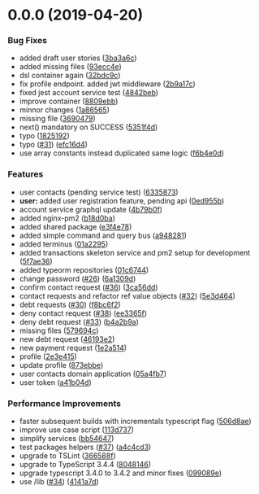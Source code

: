 # 0.0.0 (2019-04-20)


### Bug Fixes

* added draft user stories ([3ba3a6c](https://github.com/ticdenis/oumi/commit/3ba3a6c))
* added missing files ([93ecc4e](https://github.com/ticdenis/oumi/commit/93ecc4e))
* dsl container again ([32bdc9c](https://github.com/ticdenis/oumi/commit/32bdc9c))
* fix profile endpoint. added jwt middleware ([2b9a17c](https://github.com/ticdenis/oumi/commit/2b9a17c))
* fixed jest account service test ([4842beb](https://github.com/ticdenis/oumi/commit/4842beb))
* improve container ([8809ebb](https://github.com/ticdenis/oumi/commit/8809ebb))
* minnor changes ([1a86565](https://github.com/ticdenis/oumi/commit/1a86565))
* missing file ([3690479](https://github.com/ticdenis/oumi/commit/3690479))
* next() mandatory on SUCCESS ([5351f4d](https://github.com/ticdenis/oumi/commit/5351f4d))
* typo ([1825192](https://github.com/ticdenis/oumi/commit/1825192))
* typo ([#31](https://github.com/ticdenis/oumi/issues/31)) ([efc16d4](https://github.com/ticdenis/oumi/commit/efc16d4))
* use array constants instead duplicated same logic ([f6b4e0d](https://github.com/ticdenis/oumi/commit/f6b4e0d))


### Features

* user contacts (pending service test) ([6335873](https://github.com/ticdenis/oumi/commit/6335873))
* **user:** added user registration feature, pending api ([0ed955b](https://github.com/ticdenis/oumi/commit/0ed955b))
* account service graphql update ([4b79b0f](https://github.com/ticdenis/oumi/commit/4b79b0f))
* added nginx-pm2 ([b18d0ba](https://github.com/ticdenis/oumi/commit/b18d0ba))
* added shared package ([e3f4e78](https://github.com/ticdenis/oumi/commit/e3f4e78))
* added simple command and query bus ([a948281](https://github.com/ticdenis/oumi/commit/a948281))
* added terminus ([01a2295](https://github.com/ticdenis/oumi/commit/01a2295))
* added transactions skeleton service and pm2 setup for development ([5f7ae36](https://github.com/ticdenis/oumi/commit/5f7ae36))
* added typeorm repositories ([01c6744](https://github.com/ticdenis/oumi/commit/01c6744))
* change password ([#26](https://github.com/ticdenis/oumi/issues/26)) ([6a1309d](https://github.com/ticdenis/oumi/commit/6a1309d))
* confirm contact request ([#36](https://github.com/ticdenis/oumi/issues/36)) ([3ca56dd](https://github.com/ticdenis/oumi/commit/3ca56dd))
* contact requests and refactor ref value objects ([#32](https://github.com/ticdenis/oumi/issues/32)) ([5e3d464](https://github.com/ticdenis/oumi/commit/5e3d464))
* debt requests ([#30](https://github.com/ticdenis/oumi/issues/30)) ([f8bc6f2](https://github.com/ticdenis/oumi/commit/f8bc6f2))
* deny contact request ([#38](https://github.com/ticdenis/oumi/issues/38)) ([ee3365f](https://github.com/ticdenis/oumi/commit/ee3365f))
* deny debt request ([#33](https://github.com/ticdenis/oumi/issues/33)) ([b4a2b9a](https://github.com/ticdenis/oumi/commit/b4a2b9a))
* missing files ([579694c](https://github.com/ticdenis/oumi/commit/579694c))
* new debt request ([46193e2](https://github.com/ticdenis/oumi/commit/46193e2))
* new payment request ([1e2a514](https://github.com/ticdenis/oumi/commit/1e2a514))
* profile ([2e3e415](https://github.com/ticdenis/oumi/commit/2e3e415))
* update profile ([873ebbe](https://github.com/ticdenis/oumi/commit/873ebbe))
* user contacts domain application ([05a4fb7](https://github.com/ticdenis/oumi/commit/05a4fb7))
* user token ([a41b04d](https://github.com/ticdenis/oumi/commit/a41b04d))


### Performance Improvements

* faster subsequent builds with incrementals typescript flag ([506d8ae](https://github.com/ticdenis/oumi/commit/506d8ae))
* improve use case script ([113d737](https://github.com/ticdenis/oumi/commit/113d737))
* simplify services ([bb54647](https://github.com/ticdenis/oumi/commit/bb54647))
* test packages helpers ([#37](https://github.com/ticdenis/oumi/issues/37)) ([a4c4cd3](https://github.com/ticdenis/oumi/commit/a4c4cd3))
* upgrade to TSLint ([366588f](https://github.com/ticdenis/oumi/commit/366588f))
* upgrade to TypeScript 3.4.4 ([8048146](https://github.com/ticdenis/oumi/commit/8048146))
* upgrade typescript 3.4.0 to 3.4.2 and minor fixes ([099089e](https://github.com/ticdenis/oumi/commit/099089e))
* use /lib ([#34](https://github.com/ticdenis/oumi/issues/34)) ([4141a7d](https://github.com/ticdenis/oumi/commit/4141a7d))




